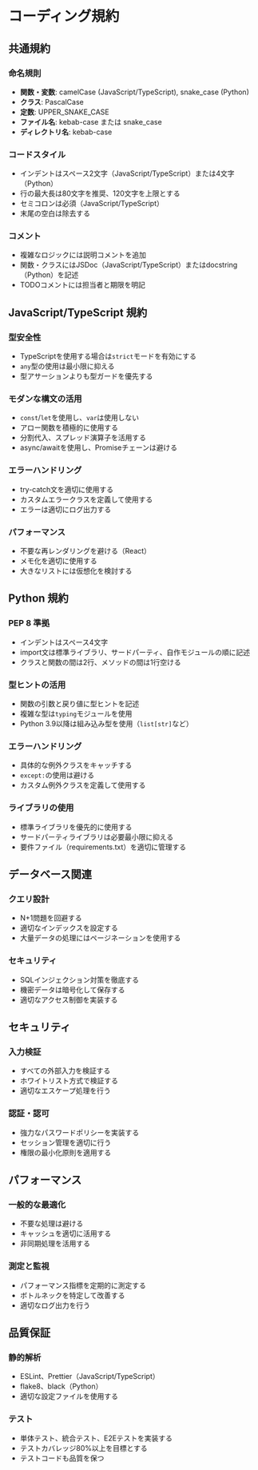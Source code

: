 # コーディング規約

## 共通規約

### 命名規則
- **関数・変数**: camelCase (JavaScript/TypeScript), snake_case (Python)
- **クラス**: PascalCase
- **定数**: UPPER_SNAKE_CASE
- **ファイル名**: kebab-case または snake_case
- **ディレクトリ名**: kebab-case

### コードスタイル
- インデントはスペース2文字（JavaScript/TypeScript）または4文字（Python）
- 行の最大長は80文字を推奨、120文字を上限とする
- セミコロンは必須（JavaScript/TypeScript）
- 末尾の空白は除去する

### コメント
- 複雑なロジックには説明コメントを追加
- 関数・クラスにはJSDoc（JavaScript/TypeScript）またはdocstring（Python）を記述
- TODOコメントには担当者と期限を明記

## JavaScript/TypeScript 規約

### 型安全性
- TypeScriptを使用する場合は`strict`モードを有効にする
- `any`型の使用は最小限に抑える
- 型アサーションよりも型ガードを優先する

### モダンな構文の活用
- `const`/`let`を使用し、`var`は使用しない
- アロー関数を積極的に使用する
- 分割代入、スプレッド演算子を活用する
- async/awaitを使用し、Promiseチェーンは避ける

### エラーハンドリング
- try-catch文を適切に使用する
- カスタムエラークラスを定義して使用する
- エラーは適切にログ出力する

### パフォーマンス
- 不要な再レンダリングを避ける（React）
- メモ化を適切に使用する
- 大きなリストには仮想化を検討する

## Python 規約

### PEP 8 準拠
- インデントはスペース4文字
- import文は標準ライブラリ、サードパーティ、自作モジュールの順に記述
- クラスと関数の間は2行、メソッドの間は1行空ける

### 型ヒントの活用
- 関数の引数と戻り値に型ヒントを記述
- 複雑な型は`typing`モジュールを使用
- Python 3.9以降は組み込み型を使用（`list[str]`など）

### エラーハンドリング
- 具体的な例外クラスをキャッチする
- `except:`の使用は避ける
- カスタム例外クラスを定義して使用する

### ライブラリの使用
- 標準ライブラリを優先的に使用する
- サードパーティライブラリは必要最小限に抑える
- 要件ファイル（requirements.txt）を適切に管理する

## データベース関連

### クエリ設計
- N+1問題を回避する
- 適切なインデックスを設定する
- 大量データの処理にはページネーションを使用する

### セキュリティ
- SQLインジェクション対策を徹底する
- 機密データは暗号化して保存する
- 適切なアクセス制御を実装する

## セキュリティ

### 入力検証
- すべての外部入力を検証する
- ホワイトリスト方式で検証する
- 適切なエスケープ処理を行う

### 認証・認可
- 強力なパスワードポリシーを実装する
- セッション管理を適切に行う
- 権限の最小化原則を適用する

## パフォーマンス

### 一般的な最適化
- 不要な処理は避ける
- キャッシュを適切に活用する
- 非同期処理を活用する

### 測定と監視
- パフォーマンス指標を定期的に測定する
- ボトルネックを特定して改善する
- 適切なログ出力を行う

## 品質保証

### 静的解析
- ESLint、Prettier（JavaScript/TypeScript）
- flake8、black（Python）
- 適切な設定ファイルを使用する

### テスト
- 単体テスト、統合テスト、E2Eテストを実装する
- テストカバレッジ80%以上を目標とする
- テストコードも品質を保つ
